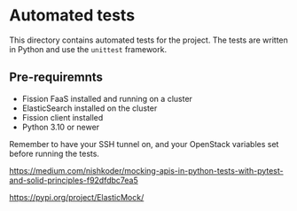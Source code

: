 # Automated tests

This directory contains automated tests for the project. The tests are written in Python and use the `unittest` framework.

## Pre-requiremnts

* Fission FaaS installed and running on a cluster
* ElasticSearch installed on the cluster
* Fission client installed
* Python 3.10 or newer

Remember to have your SSH tunnel on, and your OpenStack variables set before running the tests.


https://medium.com/nishkoder/mocking-apis-in-python-tests-with-pytest-and-solid-principles-f92dfdbc7ea5

https://pypi.org/project/ElasticMock/
